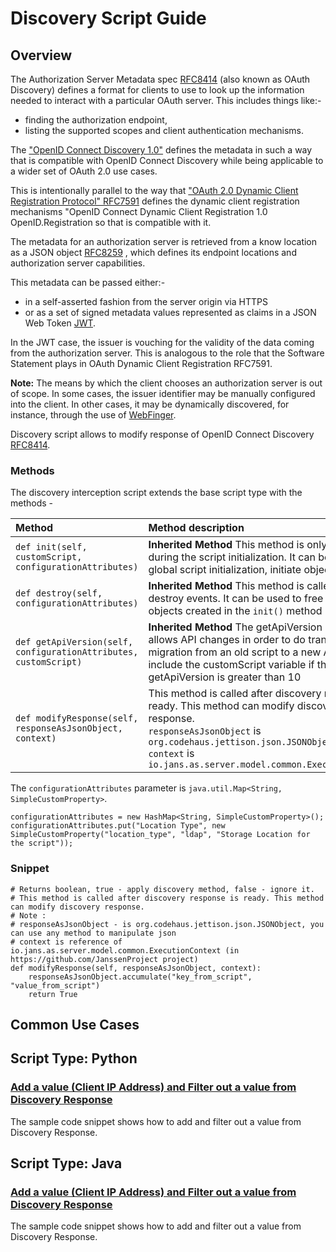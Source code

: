 # Discovery Script Guide

## Overview

The Authorization Server Metadata spec [RFC8414](https://datatracker.ietf.org/doc/html/rfc8414) (also known as OAuth Discovery) defines a format for clients to use to look up the information needed to interact with a particular OAuth server. This includes things like:-
- finding the authorization endpoint,
- listing the supported scopes and client authentication mechanisms.

The ["OpenID Connect Discovery 1.0"](https://openid.net/specs/openid-connect-discovery-1_0.html) defines the metadata in such a way that is compatible with OpenID Connect Discovery while being applicable to a wider set of OAuth 2.0 use cases.  

This is intentionally parallel to the way that ["OAuth 2.0 Dynamic Client Registration Protocol" RFC7591](https://datatracker.ietf.org/doc/html/rfc8414) defines the dynamic client registration mechanisms "OpenID Connect Dynamic Client Registration 1.0 OpenID.Registration so that is compatible with it.

The metadata for an authorization server is retrieved from a know location as a JSON object [RFC8259](https://datatracker.ietf.org/doc/html/rfc8259) , which defines its endpoint locations and authorization server capabilities.

This metadata can be passed either:-
- in a self-asserted fashion from the server origin via HTTPS 
- or as a set of signed metadata values represented as claims in a JSON Web Token [JWT](https://www.rfc-editor.org/info/rfc7519).  

In the JWT case, the issuer is vouching for the validity of the data coming from the authorization server.  This is analogous to the role that the Software Statement plays in OAuth Dynamic Client Registration RFC7591.

**Note:** The means by which the client chooses an authorization server is out of scope.  In some cases, the issuer identifier may be manually configured into the client.  In other cases, it may be dynamically discovered, for instance, through the use of [WebFinger](https://datatracker.ietf.org/doc/html/rfc7033).

Discovery script allows to modify response of OpenID Connect Discovery [RFC8414](https://datatracker.ietf.org/doc/html/rfc8414).

### Methods

The discovery interception script extends the base script type with the methods -

| Method | Method description |
|:-----|:------|
| `def init(self, customScript, configurationAttributes)` | **Inherited Method** This method is only called once during the script initialization. It can be used for global script initialization, initiate objects etc |
| `def destroy(self, configurationAttributes)` | **Inherited Method** This method is called once to destroy events. It can be used to free resource and objects created in the `init()` method |
| `def getApiVersion(self, configurationAttributes, customScript)` | **Inherited Method** The getApiVersion method allows API changes in order to do transparent migration from an old script to a new API. Only include the customScript variable if the value for getApiVersion is greater than 10 |
| `def modifyResponse(self, responseAsJsonObject, context)` | This method is called after discovery response is ready. This method can modify discovery response.<br/>`responseAsJsonObject` is `org.codehaus.jettison.json.JSONObject`<br/> `context` is `io.jans.as.server.model.common.ExecutionContext` |

The `configurationAttributes` parameter is `java.util.Map<String, SimpleCustomProperty>`.

    configurationAttributes = new HashMap<String, SimpleCustomProperty>();
    configurationAttributes.put("Location Type", new SimpleCustomProperty("location_type", "ldap", "Storage Location for the script"));

### Snippet

    # Returns boolean, true - apply discovery method, false - ignore it.
    # This method is called after discovery response is ready. This method can modify discovery response.
    # Note :
    # responseAsJsonObject - is org.codehaus.jettison.json.JSONObject, you can use any method to manipulate json
    # context is reference of io.jans.as.server.model.common.ExecutionContext (in https://github.com/JanssenProject project)
    def modifyResponse(self, responseAsJsonObject, context):
        responseAsJsonObject.accumulate("key_from_script", "value_from_script")
        return True
        
## Common Use Cases

## Script Type: Python

### [Add a value (Client IP Address) and Filter out a value from Discovery Response](scripts/Custom_OpenID_Config.py)

The sample code snippet shows how to add and filter out a value from Discovery Response.


## Script Type: Java

### [Add a value (Client IP Address) and Filter out a value from Discovery Response](scripts/Custom_OpenID_Config.java)

The sample code snippet shows how to add and filter out a value from Discovery Response.
